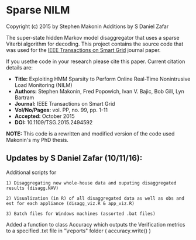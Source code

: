 # Sparse NILM

Copyright (c) 2015 by Stephen Makonin
Additions by S Daniel Zafar

The super-state hidden Markov model disaggregator that uses a sparse Viterbi algorithm for decoding. This project contains the source code that was used for the [IEEE Transactions on Smart Grid](http://makonin.com/doc/TSG_2015.pdf) journal paper.

If you usethe code in your research please cite this paper. Current citation details are:


- **Title:** Exploiting HMM Sparsity to Perform Online Real-Time Nonintrusive Load Monitoring (NILM)
- **Authors:** Stephen Makonin, Fred Popowich, Ivan V. Bajic, Bob Gill, Lyn Bartram
- **Journal:** IEEE Transactions on Smart Grid
- **Vol/No/Pages:** vol. PP, no. 99, pp. 1-11
- **Accepted:** October 2015
- **DOI:** 10.1109/TSG.2015.2494592


**NOTE:** This code is a rewritten and modified version of the code used Makonin's my PhD thesis.

## Updates by S Daniel Zafar (10/11/16):
Additional scripts for 

	1) Disaggregating new whole-house data and ouputing disaggregated results (disagg.NAV)
	
	2) Visualization (in R) of all disaggregated data as well as obs and est for each appliance (disagg_viz.R & app_viz.R)
	
	3) Batch files for Windows machines (assorted .bat files)

Added a function to class Accuracy which outputs the Verification metrics to a specified .txt file in "\reports\" folder ( accuracy.write() )
